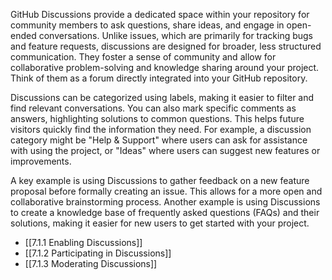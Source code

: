 GitHub Discussions provide a dedicated space within your repository for community members to ask questions, share ideas, and engage in open-ended conversations. Unlike issues, which are primarily for tracking bugs and feature requests, discussions are designed for broader, less structured communication. They foster a sense of community and allow for collaborative problem-solving and knowledge sharing around your project. Think of them as a forum directly integrated into your GitHub repository.

Discussions can be categorized using labels, making it easier to filter and find relevant conversations. You can also mark specific comments as answers, highlighting solutions to common questions. This helps future visitors quickly find the information they need. For example, a discussion category might be "Help & Support" where users can ask for assistance with using the project, or "Ideas" where users can suggest new features or improvements.

A key example is using Discussions to gather feedback on a new feature proposal before formally creating an issue. This allows for a more open and collaborative brainstorming process. Another example is using Discussions to create a knowledge base of frequently asked questions (FAQs) and their solutions, making it easier for new users to get started with your project.

- [[7.1.1 Enabling Discussions]]
- [[7.1.2 Participating in Discussions]]
- [[7.1.3 Moderating Discussions]]